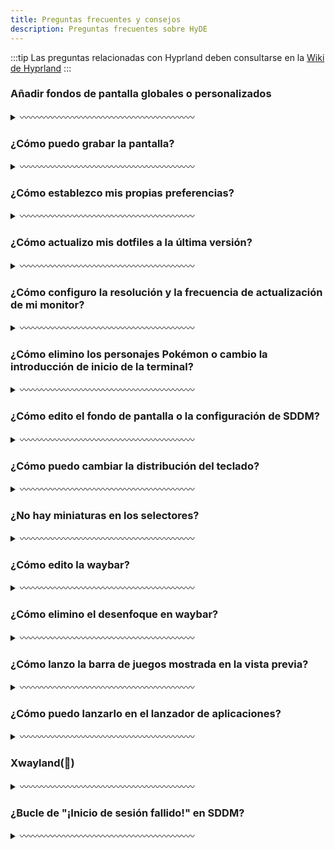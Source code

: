 ```yaml
---
title: Preguntas frecuentes y consejos
description: Preguntas frecuentes sobre HyDE
---
```


:::tip
Las preguntas relacionadas con Hyprland deben consultarse en la [Wiki de Hyprland](https://wiki.hyprland.org)
:::

### Añadir fondos de pantalla globales o personalizados

<details>
<summary>〰️〰️〰️〰️〰️〰️〰️〰️〰️〰️〰️〰️〰️〰️〰️〰️〰️〰️〰️〰️</summary>

#### Fondos de pantalla globales

Los fondos de pantalla globales se mostrarán en el selector para todos los temas.

En tu archivo `xdg_config/hyde/config.toml` añade esto:

```toml
[wallpaper]
custom_paths = [
    "$XDG_PICTURES_DIR",
    "/ruta/a/bonitos/fondos",
] # Lista de rutas para buscar fondos de pantalla

```

#### Fondos de pantalla personalizados por tema

##### Opción 1: Interfaz gráfica

Usar dolphin para seleccionar uno o varios fondos para un tema

![imagen](https://github.com/user-attachments/assets/a72458fc-da94-45e4-8dd4-dba48b910e82)

1. Selecciona la imagen
2. Haz clic derecho y pasa el cursor sobre "Establecer como fondo de pantalla"
3. Elige un tema de destino

##### Opción 2: Línea de comandos

Los fondos personalizados se añaden por tema.

1. Añade un fondo en `~/.config/hyde/themes/Nombre-del-Tema/wallpapers/*`.
2. Luego ejecuta `hyde-shell reload`

---

---

</details>

### ¿Cómo puedo grabar la pantalla?

<details>
<summary>〰️〰️〰️〰️〰️〰️〰️〰️〰️〰️〰️〰️〰️〰️〰️〰️〰️〰️〰️〰️</summary>

Puedes grabar la pantalla usando los siguientes paquetes de grabación basados en Wayland:

`wl-screenrec`

`wf-recorder`

`kooha `

`obs`

</details>

### ¿Cómo establezco mis propias preferencias?

<details>
<summary>〰️〰️〰️〰️〰️〰️〰️〰️〰️〰️〰️〰️〰️〰️〰️〰️〰️〰️〰️〰️</summary>

Puedes establecer tus preferencias de Hyprland en `xdg_config/hypr/userprefs.conf`. Estas configuraciones se mantienen incluso al actualizar el repositorio.

Consulta `Configuración` > `Hyprland` para aprender cómo estructuramos las configuraciones de Hyprland.

</details>

### ¿Cómo actualizo mis dotfiles a la última versión?

<details>
<summary>〰️〰️〰️〰️〰️〰️〰️〰️〰️〰️〰️〰️〰️〰️〰️〰️〰️〰️〰️〰️</summary>

```sh
cd ~/HyDE/Scripts
git pull
./install.sh -r
```

Consulta `Recursos` > `Restaurar Configuración` para entender cómo funciona

</details>

### ¿Cómo configuro la resolución y la frecuencia de actualización de mi monitor?

<details>
<summary>〰️〰️〰️〰️〰️〰️〰️〰️〰️〰️〰️〰️〰️〰️〰️〰️〰️〰️〰️〰️</summary>

Puedes configurar la resolución y la frecuencia de actualización del monitor en `~/.config/hypr/monitors.conf`

`monitor = DP-1,2560x1440@144,0x0, 1` >> El @ establece la frecuencia de actualización

Esta es una pregunta sobre "cómo usar Hyprland", siempre consulta su wiki en https://wiki.hyprland.org/Configuring/Monitors/

</details>

### ¿Cómo elimino los personajes Pokémon o cambio la introducción de inicio de la terminal?

<details>
<summary>〰️〰️〰️〰️〰️〰️〰️〰️〰️〰️〰️〰️〰️〰️〰️〰️〰️〰️〰️〰️</summary>

Necesitas editar el archivo `.hyde.zshrc` en tu directorio home en `~/.hyde.zshrc`

1. Edita `~/.hyde.zshrc`
2. Añade un # a la línea 158 donde aparece pokego --no-title -r 1,3,6
3. Guarda

</details>

### ¿Cómo edito el fondo de pantalla o la configuración de SDDM?

<details>
<summary>〰️〰️〰️〰️〰️〰️〰️〰️〰️〰️〰️〰️〰️〰️〰️〰️〰️〰️〰️〰️</summary>

- Cambiar fondo de pantalla
  Necesitas ejecutar manualmente el script `~/.config/hypr/sddmwall.sh` en el fondo que deseas para la pantalla de inicio de sesión, puedes seleccionar el fondo desde los temas y asegurarte de que sea el fondo actual de swww.
- Cambiar configuración de SDDM
  (colores, fondo, formato de fecha, fuente) se puede configurar en `/usr/share/sddm/themes/corners/theme.conf`

Si quieres modificar la estructura, tendrás que modificar los archivos qml en /usr/share/sddm/themes/corners/components

</details>

### ¿Cómo puedo cambiar la distribución del teclado?

<details>
<summary>〰️〰️〰️〰️〰️〰️〰️〰️〰️〰️〰️〰️〰️〰️〰️〰️〰️〰️〰️〰️</summary>

Lee esto primero: https://wiki.hyprland.org/Configuring/Variables/#input

En HyDE tenemos el archivo `~/.config/hypr/userprefs.conf`, añade la configuración allí.

```
input {
  kb_layout = us,es
}
```

Usa `SUPER` + `K` para cambiar entre distribuciones.

</details>

### ¿No hay miniaturas en los selectores?

<details>
<summary>〰️〰️〰️〰️〰️〰️〰️〰️〰️〰️〰️〰️〰️〰️〰️〰️〰️〰️〰️〰️</summary>

Si tus miniaturas no se cargan, intenta reconstruir la caché de fondos de pantalla.

`swwwallcache.sh`

</details>

### ¿Cómo edito la waybar?

<details>
<summary>〰️〰️〰️〰️〰️〰️〰️〰️〰️〰️〰️〰️〰️〰️〰️〰️〰️〰️〰️〰️</summary>

Puedes configurar los módulos necesarios en este archivo - `~/.config/waybar/config.ctl`

Consulta la documentación de temas aquí en la Wiki. [Waybar](https://github.com/Alexays/Waybar/wiki)

</details>

### ¿Cómo elimino el desenfoque en waybar?

<details>
<summary>〰️〰️〰️〰️〰️〰️〰️〰️〰️〰️〰️〰️〰️〰️〰️〰️〰️〰️〰️〰️</summary>

Puedes eliminar el desenfoque en waybar quitando blurls = waybar en el directorio de temas comentando la línea al final de cada archivo `theme.conf`.
Directorio de temas: `~/.config/hypr/themes/`

</details>

### ¿Cómo lanzo la barra de juegos mostrada en la vista previa?

<details>
<summary>〰️〰️〰️〰️〰️〰️〰️〰️〰️〰️〰️〰️〰️〰️〰️〰️〰️〰️〰️〰️</summary>

Necesitarás tener instalada la biblioteca de juegos de Steam o Lutris, y luego ejecutar esto:

`~/.config/hypr/scripts/gamelauncher.sh <n>` # donde n es el estilo [1-4]

</details>

### ¿Cómo puedo lanzarlo en el lanzador de aplicaciones?

<details>
<summary>〰️〰️〰️〰️〰️〰️〰️〰️〰️〰️〰️〰️〰️〰️〰️〰️〰️〰️〰️〰️</summary>

Encuentra la entrada .desktop usando este útil comando find /usr/share/applications -name '\*code.desktop'
Deberías copiar y luego editar la entrada .desktop de cada aplicación en `~/.local/share/applications/`
Encuentra la parte Exec = y luego añade las banderas

> 📢 Recuerda, si estás buscando editar o crear un archivo .desktop, es una buena práctica colocarlo en ~/.local/share/applications/ para evitar modificar >archivos de todo el sistema. Esto asegura que tus cambios sean específicos para el usuario y no requieran privilegios administrativos

Aquí está la [wiki](https://wiki.archlinux.org/title/Desktop_entries) sobre cómo manejar las entradas .desktop.

</details>

### Xwayland(👹)

<details>
<summary>〰️〰️〰️〰️〰️〰️〰️〰️〰️〰️〰️〰️〰️〰️〰️〰️〰️〰️〰️〰️</summary>

Por favor, navega a la wiki de Hyprland para obtener la explicación.

[XWayland](https://wiki.hyprland.org/Configuring/XWayland/)
Ten en cuenta que si la aplicación no es compatible con Wayland, HyDE, Hyprland y Wayland en sí no tienen el poder de arreglar mágicamente el problema. No reportes esto como un error, intenta abrir preguntas en el [Panel de Discusión](https://github.com/HyDE-Project/Hyde-cli) para obtener ayuda.

Problemas conocidos

- Algunos problemas de escalado con las configuraciones de rofi, ya que están creadas en base a mi pantalla ultrawide (21:9).
- Bloqueo aleatorio de la pantalla de bloqueo, consulta https://github.com/swaywm/sway/issues/7046
- La barra Waybar al lanzar rofi interrumpe la entrada del ratón (se añadió sleep 0.1 como solución), consulta https://github.com/Alexays/Waybar/issues/1850
- Las aplicaciones Flatpak QT no siguen el tema del sistema

</details>

### ¿Bucle de "¡Inicio de sesión fallido!" en SDDM?

<details>
<summary>〰️〰️〰️〰️〰️〰️〰️〰️〰️〰️〰️〰️〰️〰️〰️〰️〰️〰️〰️〰️</summary>

Si tu usuario (o nombre de inicio de sesión) contiene mayúsculas o caracteres especiales, necesitarás editar tu tema SDDM para poder iniciar sesión a través de SDDM.

Para hacer esto, sigue estos pasos:

1. Cuando estés en la pantalla de SDDM, abre una tty con `Ctrl + Alt + F6` (u otra tecla F)
2. Inicia sesión como la cuenta con el problema
3. `nano usr/share/sddm/themes/[nombre del tema]/theme.conf`
4. Encuentra el parámetro `AllowBadUsername` y establécelo en true
5. Reinicia

Si aún no puedes iniciar sesión después de estos pasos, puedes establecer, en el mismo archivo, `AllowEmptyPassword` en true, reiniciar, iniciar sesión escribiendo tu contraseña, y después de iniciar sesión puedes devolverlo a false de manera segura.

Aquí hay un [Problema de GitHub](https://github.com/HyDE-Project/HyDE/issues/404) sobre este comportamiento.

</details>